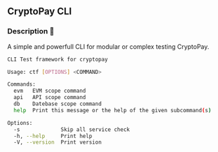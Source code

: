 ## CryptoPay CLI
### Description 📜
A simple and powerfull CLI for modular or complex testing CryptoPay.

```sh
CLI Test framework for cryptopay

Usage: ctf [OPTIONS] <COMMAND>

Commands:
  evm   EVM scope command
  api   API scope command
  db    Datebase scope command
  help  Print this message or the help of the given subcommand(s)

Options:
  -s             Skip all service check
  -h, --help     Print help
  -V, --version  Print version
```